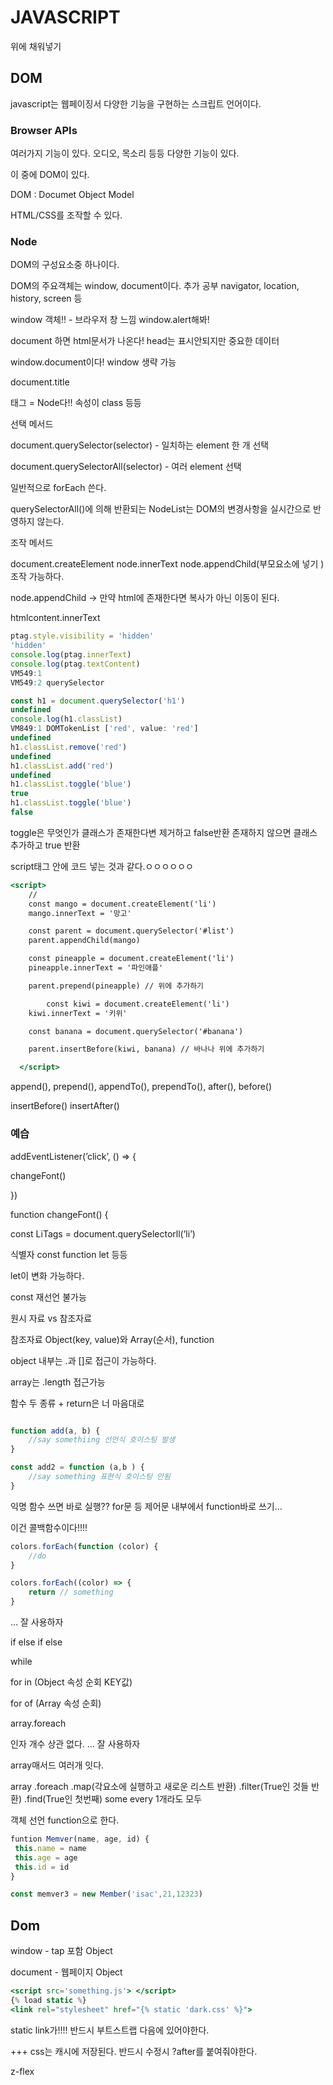 # JAVASCRIPT

위에 채워넣기

## DOM

javascript는 웹페이징서 다양한 기능을 구현하는 스크립트 언어이다.

### Browser APIs

여러가지 기능이 있다. 오디오, 목소리 등등 다양한 기능이 있다.

이 중에 DOM이 있다.

DOM : Documet Object Model

HTML/CSS를 조작할 수 있다.

### Node

DOM의 구성요소중 하나이다.  

DOM의 주요객체는 window, document이다. 추가 공부 navigator, location, history, screen 등

window 객체!! - 브라우저 창 느낌 window.alert해봐!

document 하면 html문서가 나온다!  head는 표시안되지만 중요한 데이터

window.document이다! window 생략 가능

document.title   

태그 = Node다!!  속성이 class 등등

선택 메서드

document.querySelector(selector) - 일치하는 element 한 개 선택

document.querySelectorAll(selector) - 여러 element 선택

일반적으로 forEach 쓴다.

querySelectorAll()에 의해 반환되는 NodeList는 DOM의 변경사항을 실시간으로 반영하지 않는다.

조작 메서드

document.createElement  node.innerText  node.appendChild(부모요소에 넣기 ) 조작 가능하다.

node.appendChild → 만약 html에 존재한다면 복사가 아닌 이동이 된다.

htmlcontent.innerText

```jsx
ptag.style.visibility = 'hidden'
'hidden'
console.log(ptag.innerText)
console.log(ptag.textContent)
VM549:1 
VM549:2 querySelector

const h1 = document.querySelector('h1')
undefined
console.log(h1.classList)
VM849:1 DOMTokenList ['red', value: 'red']
undefined
h1.classList.remove('red')
undefined
h1.classList.add('red')
undefined
h1.classList.toggle('blue')
true
h1.classList.toggle('blue')
false
```

toggle은 무엇인가 클래스가 존재한다변 제거하고 false반환 존재하지 않으면 클래스 추가하고 true 반환

script태그 안에 코드 넣는 것과 같다.ㅇㅇㅇㅇㅇㅇ

```jsx
<script>
    //
    const mango = document.createElement('li')
    mango.innerText = '망고'

    const parent = document.querySelector('#list')
    parent.appendChild(mango)

    const pineapple = document.createElement('li')
    pineapple.innerText = '파인애플'

    parent.prepend(pineapple) // 위에 추가하기

		const kiwi = document.createElement('li')
    kiwi.innerText = '키위'

    const banana = document.querySelector('#banana')

    parent.insertBefore(kiwi, banana) // 바나나 위에 추가하기

  </script>
```

append(), prepend(), appendTo(), prependTo(), after(), before()

insertBefore() insertAfter()

### 예습

addEventListener(’click’, () ⇒ {

changeFont()

})

function changeFont() {

const LiTags = document.querySelectorll(’li’)

식별자 const function let 등등

let이 변화 가능하다.

const 재선언 불가능

원시 자료 vs 참조자료

참조자료 Object(key, value)와 Array(순서), function

object 내부는 .과 []로 접근이 가능하다.

array는 .length 접근가능

함수 두 종류 + return은 너 마음대로

```jsx

function add(a, b) {
	//say somethiing 선언식 호이스팅 발생
}

const add2 = function (a,b ) {
	//say something 표현식 호이스팅 안됨
}
```

익명 함수 쓰면 바로 실행?? for문 등 제어문 내부에서 function바로 쓰기…

이건 콜백함수이다!!!!

```jsx
colors.forEach(function (color) {
	//do
}

colors.forEach((color) => {
	return // something
}
```

… 잘 사용하자

if else if else

while

for in (Object 속성 순회 KEY값)

for of (Array 속성 순회)

array.foreach

인자 개수 상관 없다. … 잘 사용하자

array매서드 여러개 잇다.

array  .foreach .map(각요소에 실행하고 새로운 리스트 반환) .filter(True인 것들 반환) .find(True인 첫번째)  some every  1개라도 모두

객체 선언 function으로 한다.

```jsx
funtion Memver(name, age, id) {
 this.name = name
 this.age = age
 this.id = id
}

const memver3 = new Member('isac',21,12323)
```

## Dom

window - tap 포함 Object

document - 웹페이지 Object

```jsx
<script src='something.js'> </script>
{% load static %}
<link rel="stylesheet" href="{% static 'dark.css' %}">
```

static link가!!!! 반드시 부트스트랩 다음에 있어야한다.

+++ css는 캐시에 저장된다. 반드시 수정시 ?after를 붙여줘야한다.

z-flex
